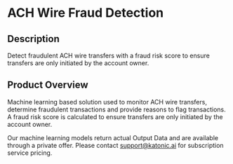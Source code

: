 # ACH Wire Fraud Detection

## Description
Detect fraudulent ACH wire transfers with a fraud risk score to ensure transfers are only initiated by the account owner. 

## Product Overview
Machine learning based solution used to monitor ACH wire transfers, determine fraudulent transactions and provide reasons to flag transactions. A fraud risk score is calculated to ensure transfers are only initiated by the account owner. 

Our machine learning models return actual Output Data and are available through a private offer. Please contact support@katonic.ai for subscription service pricing.

